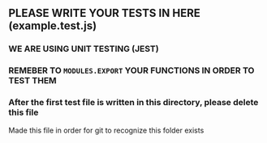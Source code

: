 ## PLEASE WRITE YOUR TESTS IN HERE (example.test.js)
### WE ARE USING UNIT TESTING (JEST)
### REMEBER TO `MODULES.EXPORT` YOUR FUNCTIONS IN ORDER TO TEST THEM
### After the first test file is written in this directory, please delete this file
Made this file in order for git to recognize this folder exists